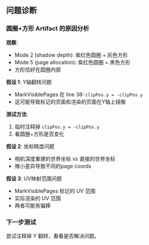 ## 问题诊断

### 圆圈+方形 Artifact 的原因分析

**观察**:
- Mode 2 (shadow depth): 紫红色圆圈 + 灰色方形
- Mode 5 (page allocation): 紫红色圆圈 + 黑色方形
- 方形恰好在圆圈内部

**假设 1**: Y轴翻转问题
- MarkVisiblePages 在 line 38: `clipPos.y = -clipPos.y`
- 这可能导致标记的页面和渲染的页面在Y轴上镜像

**测试方法**:
1. 临时注释掉 `clipPos.y = -clipPos.y`
2. 看圆圈+方形是否变化

**假设 2**: 坐标精度问题
- 相机深度重建的世界坐标 vs 直接的世界坐标
- 微小差异导致不同的page coords

**假设 3**: UV映射范围问题
- MarkVisiblePages 标记的 UV 范围
- 实际渲染的 UV 范围
- 两者可能有偏移

### 下一步测试

尝试注释掉 Y 翻转，看看是否解决问题。
